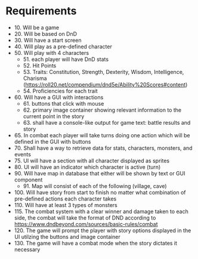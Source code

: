 # Requirements

* 10\. Will be a game
* 20\. Will be based on DnD
* 30\. Will have a start screen
* 40\. Will play as a pre-defined character
* 50\. Will play with 4 characters
    * 51\. each player will have DnD stats
    * 52\. Hit Points
    * 53\. Traits: Constitution, Strength, Dexterity, Wisdom, Intelligence, Charisma (https://roll20.net/compendium/dnd5e/Ability%20Scores#content)
    * 54\. Proficiencies for each trait 
* 60\. Will have a GUI with interactions
    * 61\. buttons that click with mouse
    * 62\. primary image container showing relevant information to the current point in the story
    * 63\. shall have a console-like output for game text: battle results and story
* 65\. In combat each player will take turns doing one action which will be defined in the GUI with buttons
* 70\. Shall have a way to retrieve data for stats, characters, monsters, and events 
* 75\. UI will have a section with all character displayed as sprites
* 80\. UI will have an indicator which character is active (turn)
* 90\. Will have map in database that either will be shown by text or GUI component 
    * 91\. Map will consist of each of the following (village, cave)
* 100\. Will have story from start to finish no matter what combination of pre-defined actions each character takes
* 110\. Will have at least 3 types of monsters 
* 115\. The combat system with a clear winner and damage taken to each side, the combat will take the format of DND according to https://www.dndbeyond.com/sources/basic-rules/combat
* 120\. The game will prompt the player with story options displayed in the UI utilzing the buttons and image container
* 130\. The game will have a combat mode when the story dictates it necessary
